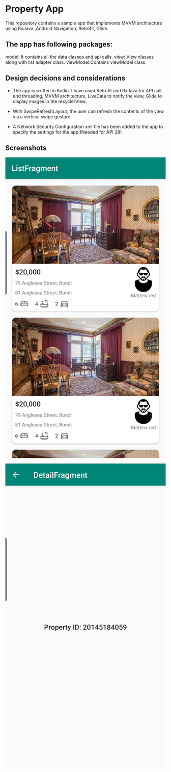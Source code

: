 # Property App

This repository contains a sample app that implements MVVM architecture using RxJava ,Android Navigation, Retrofit, Glide.

## The app has following packages:

model: It contains all the data classes and api calls.
view: View classes along with list adapter class.
viewModel:Contains viewModel class.

## Design decisions and considerations

* The app is written in Kotlin. I have used Retrofit and RxJava for API call and threading, MVVM architecture, LiveData to notify the view, Glide to display images in the recyclerView.

* With SwipeRefreshLayout, the user can refresh the contents of the view via a vertical swipe gesture.

* A Network Security Configuration xml file has been added to the app to specify the settings for the app.(Needed for API 28)

## Screenshots
![Alt text](/listFragment.jpg?raw=true "ListFragment")

![Alt text](/detailFragment.jpg?raw=true "DetailFragment")

